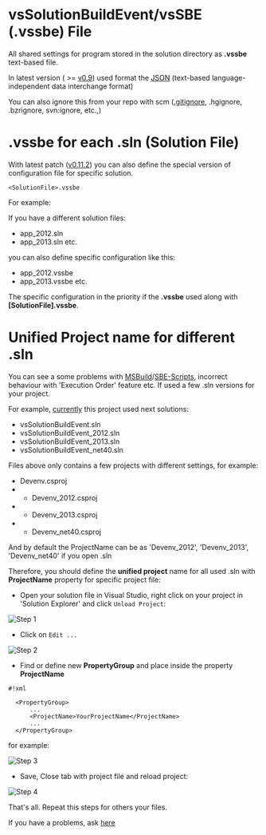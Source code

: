 # vsSolutionBuildEvent/vsSBE (.vssbe) File 

All shared settings for program stored in the solution directory as **.vssbe** text-based file.

In latest version ( >= [v0.9](http://visualstudiogallery.msdn.microsoft.com/0d1dbfd7-ed8a-40af-ae39-281bfeca2334/referral/118151)) used format the [JSON](http://json.org) (text-based language-independent data interchange format)

You can also ignore this from your repo with scm ([.gitignore](http://git-scm.com/docs/gitignore), .hgignore, .bzrignore, svn:ignore, etc.,)

# .vssbe for each .sln (Solution File)

With latest patch ([v0.11.2](http://visualstudiogallery.msdn.microsoft.com/0d1dbfd7-ed8a-40af-ae39-281bfeca2334/referral/118151)) you can also define the special version of configuration file for specific solution.

`<SolutionFile>.vssbe`

For example:

If you have a different solution files:

* app_2012.sln
* app_2013.sln
etc.

you can also define specific configuration like this:

* app_2012.vssbe
* app_2013.vssbe
etc.

The specific configuration in the priority if the **.vssbe** used along with **[SolutionFile].vssbe**. 

# Unified Project name for different .sln

You can see a some problems with [MSBuild](../Scripts_&_Commands/MSBuild)/[SBE-Scripts](../Scripts_&_Commands/SBE-Scripts), incorrect behaviour with 'Execution Order' feature etc. If used a few .sln versions for your project.

For example, [currently](https://bitbucket.org/3F/vssolutionbuildevent/src) this project used next solutions:

* vsSolutionBuildEvent.sln
* vsSolutionBuildEvent_2012.sln
* vsSolutionBuildEvent_2013.sln
* vsSolutionBuildEvent_net40.sln

Files above only contains a few projects with different settings, for example:

* Devenv.csproj
* * Devenv_2012.csproj
* * Devenv_2013.csproj
* * Devenv_net40.csproj

And by default the ProjectName can be as 'Devenv_2012', 'Devenv_2013', 'Devenv_net40' if you open .sln

Therefore, you should define the **unified project** name for all used .sln with **ProjectName** property for specific project file:

* Open your solution file in Visual Studio, right click on your project in 'Solution Explorer' and click `Unload Project`:

![Step 1](https://bytebucket.org/3F/vssolutionbuildevent/wiki/Resources/projectName/step1.png)

* Click on `Edit ...`

![Step 2](https://bytebucket.org/3F/vssolutionbuildevent/wiki/Resources/projectName/step2.png)

* Find or define new **PropertyGroup** and place inside the property **ProjectName**

```
#!xml

  <PropertyGroup>
      ...
      <ProjectName>YourProjectName</ProjectName>
      ...
  </PropertyGroup>
```

for example:

![Step 3](https://bytebucket.org/3F/vssolutionbuildevent/wiki/Resources/projectName/step3.png)

* Save, Close tab with project file and reload project:

![Step 4](https://bytebucket.org/3F/vssolutionbuildevent/wiki/Resources/projectName/step4.png)

That's all. Repeat this steps for others your files.

If you have a problems, ask [here](https://bitbucket.org/3F/vssolutionbuildevent/issues/new)

